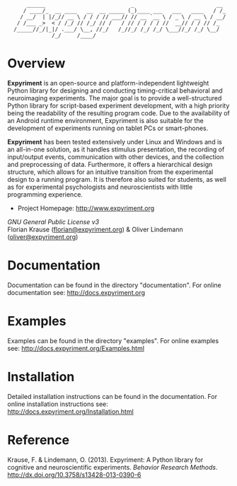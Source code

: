 ```
      ______                           _                          __ 
     / ____/_  __ ____   __  __ _____ (_)____ ___   ___   ____   / /_
    / __/  | |/_// __ \ / / / // ___// // __ `__ \ / _ \ / __ \ / __/
   / /___ _>  < / /_/ // /_/ // /   / // / / / / //  __// / / // /_  
  /_____//_/|_|/ .___/ \__, //_/   /_//_/ /_/ /_/ \___//_/ /_/ \__/  
              /_/     /____/                                         
```


Overview
========
**Expyriment** is an open-source and platform-independent lightweight Python
library for designing and conducting timing-critical behavioral and
neuroimaging experiments. The major goal is to provide a well-structured
Python library for script-based experiment development, with a high priority
being the readability of the resulting program code. Due to the availability
of an Android runtime environment, Expyriment is also suitable for the
development of experiments running on tablet PCs or smart-phones.

**Expyriment** has been tested extensively under Linux and Windows and is an
all-in-one solution, as it handles stimulus presentation, the recording of
input/output events, communication with other devices, and the collection and
preprocessing of data. Furthermore, it offers a hierarchical design structure,
which allows for an intuitive transition from the experimental design to a
running program. It is therefore also suited for students, as well as for
experimental psychologists and neuroscientists with little programming
experience.

- Project Homepage: http://www.expyriment.org

*GNU General Public License v3*  
Florian Krause (florian@expyriment.org) & Oliver Lindemann (oliver@expyriment.org)

Documentation
=============
Documentation can be found in the directory "documentation".
For online documentation see: http://docs.expyriment.org

Examples
========
Examples can be found in the directory "examples".
For online examples see: http://docs.expyriment.org/Examples.html

Installation
============

Detailed installation instructions can be found in the documentation.
For online installation instructions see:
http://docs.expyriment.org/Installation.html

Reference
=========
Krause, F. & Lindemann, O. (2013). Expyriment: A Python library for cognitive and neuroscientific experiments. *Behavior Research Methods*. http://dx.doi.org/10.3758/s13428-013-0390-6
